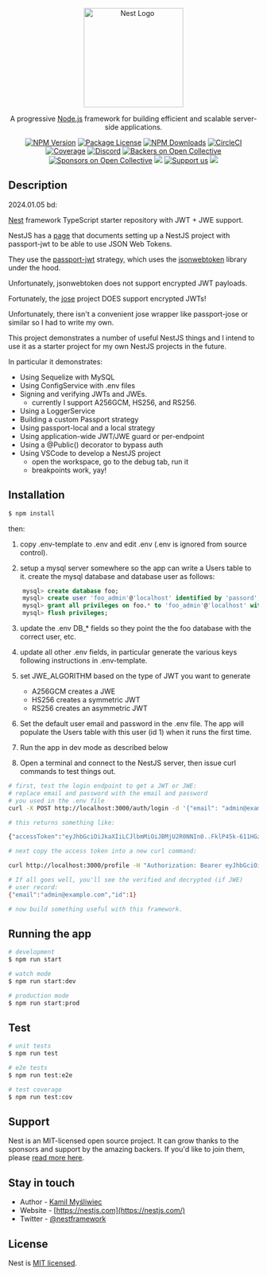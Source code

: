 <p align="center">
  <a href="http://nestjs.com/" target="blank"><img src="https://nestjs.com/img/logo-small.svg" width="200" alt="Nest Logo" /></a>
</p>

[circleci-image]: https://img.shields.io/circleci/build/github/nestjs/nest/master?token=abc123def456
[circleci-url]: https://circleci.com/gh/nestjs/nest

  <p align="center">A progressive <a href="http://nodejs.org" target="_blank">Node.js</a> framework for building efficient and scalable server-side applications.</p>
    <p align="center">
<a href="https://www.npmjs.com/~nestjscore" target="_blank"><img src="https://img.shields.io/npm/v/@nestjs/core.svg" alt="NPM Version" /></a>
<a href="https://www.npmjs.com/~nestjscore" target="_blank"><img src="https://img.shields.io/npm/l/@nestjs/core.svg" alt="Package License" /></a>
<a href="https://www.npmjs.com/~nestjscore" target="_blank"><img src="https://img.shields.io/npm/dm/@nestjs/common.svg" alt="NPM Downloads" /></a>
<a href="https://circleci.com/gh/nestjs/nest" target="_blank"><img src="https://img.shields.io/circleci/build/github/nestjs/nest/master" alt="CircleCI" /></a>
<a href="https://coveralls.io/github/nestjs/nest?branch=master" target="_blank"><img src="https://coveralls.io/repos/github/nestjs/nest/badge.svg?branch=master#9" alt="Coverage" /></a>
<a href="https://discord.gg/G7Qnnhy" target="_blank"><img src="https://img.shields.io/badge/discord-online-brightgreen.svg" alt="Discord"/></a>
<a href="https://opencollective.com/nest#backer" target="_blank"><img src="https://opencollective.com/nest/backers/badge.svg" alt="Backers on Open Collective" /></a>
<a href="https://opencollective.com/nest#sponsor" target="_blank"><img src="https://opencollective.com/nest/sponsors/badge.svg" alt="Sponsors on Open Collective" /></a>
  <a href="https://paypal.me/kamilmysliwiec" target="_blank"><img src="https://img.shields.io/badge/Donate-PayPal-ff3f59.svg"/></a>
    <a href="https://opencollective.com/nest#sponsor"  target="_blank"><img src="https://img.shields.io/badge/Support%20us-Open%20Collective-41B883.svg" alt="Support us"></a>
  <a href="https://twitter.com/nestframework" target="_blank"><img src="https://img.shields.io/twitter/follow/nestframework.svg?style=social&label=Follow"></a>
</p>
  <!--[![Backers on Open Collective](https://opencollective.com/nest/backers/badge.svg)](https://opencollective.com/nest#backer)
  [![Sponsors on Open Collective](https://opencollective.com/nest/sponsors/badge.svg)](https://opencollective.com/nest#sponsor)-->

## Description

2024.01.05 bd:

[Nest](https://github.com/nestjs/nest) framework TypeScript starter repository with JWT + JWE support.

NestJS has a [page](https://docs.nestjs.com/recipes/passport) that documents setting up a NestJS project with passport-jwt to be able to use JSON Web Tokens.

They use the [passport-jwt](https://www.passportjs.org/packages/passport-jwt/) strategy, which uses the [jsonwebtoken](https://github.com/auth0/node-jsonwebtoken) library under the hood.

Unfortunately, jsonwebtoken does not support encrypted JWT payloads.

Fortunately, the [jose](https://github.com/panva/jose) project DOES support encrypted JWTs!

Unfortunately, there isn't a convenient jose wrapper like passport-jose or similar so I had to write my own.

This project demonstrates a number of useful NestJS things and I intend to use it as a starter project for my own NestJS projects in the future.

In particular it demonstrates:

- Using Sequelize with MySQL
- Using ConfigService with .env files
- Signing and verifying JWTs and JWEs.
    - currently I support A256GCM, HS256, and RS256.
- Using a LoggerService
- Building a custom Passport strategy
- Using passport-local and a local strategy
- Using application-wide JWT/JWE guard or per-endpoint
- Using a @Public() decorator to bypass auth
- Using VSCode to develop a NestJS project
    - open the workspace, go to the debug tab, run it
    - breakpoints work, yay!

## Installation

```bash
$ npm install
```

then:

1. copy .env-template to .env and edit .env (.env is ignored from source control).

2. setup a mysql server somewhere so the app can write a Users table to it. create the mysql database and database user as follows:

```sql
    mysql> create database foo;
    mysql> create user 'foo_admin'@'localhost' identified by 'passord';
    mysql> grant all privileges on foo.* to 'foo_admin'@'localhost' with grant option;
    mysql> flush privileges;
```

3. update the .env DB_* fields so they point the the foo database with the correct user, etc.

4. update all other .env fields, in particular generate the various keys following instructions in .env-template.

5. set JWE_ALGORITHM based on the type of JWT you want to generate

    - A256GCM creates a JWE
    - HS256 creates a symmetric JWT
    - RS256 creates an asymmetric JWT

6. Set the default user email and password in the .env file. The app will populate the Users table with this user (id 1) when it runs the first time.

7. Run the app in dev mode as described below

8. Open a terminal and connect to the NestJS server, then issue curl commands to test things out.

```bash
# first, test the login endpoint to get a JWT or JWE:
# replace email and password with the email and password
# you used in the .env file
curl -X POST http://localhost:3000/auth/login -d '{"email": "admin@example.com", "password": "admin"}' -H "Content-Type: application/json"

# this returns something like:

{"accessToken":"eyJhbGciOiJkaXIiLCJlbmMiOiJBMjU2R0NNIn0..FklP45k-611HGziE.nwka3-HlSYXrbHH88KD4AetoOiUcVq1gUIaBidr7ySpodgYFNqnqOpOIgNqrI9hDEeO3yqhlfO5orrQ3ldyyubSW0IqkUFF5FblfOZ9pSK4ZfUp1yKSBOhNSK9Vdem003QJtV887HcL-hxXTddY.iPeGdt0Ua4Q3XC8znAxhoQ"}

# next copy the access token into a new curl command:

curl http://localhost:3000/profile -H "Authorization: Bearer eyJhbGciOiJkaXIiLCJlbmMiOiJBMjU2R0NNIn0..FklP45k-611HGziE.nwka3-HlSYXrbHH88KD4AetoOiUcVq1gUIaBidr7ySpodgYFNqnqOpOIgNqrI9hDEeO3yqhlfO5orrQ3ldyyubSW0IqkUFF5FblfOZ9pSK4ZfUp1yKSBOhNSK9Vdem003QJtV887HcL-hxXTddY.iPeGdt0Ua4Q3XC8znAxhoQ"

# If all goes well, you'll see the verified and decrypted (if JWE)
# user record:
{"email":"admin@example.com","id":1}

# now build something useful with this framework.
```

## Running the app

```bash
# development
$ npm run start

# watch mode
$ npm run start:dev

# production mode
$ npm run start:prod
```

## Test

```bash
# unit tests
$ npm run test

# e2e tests
$ npm run test:e2e

# test coverage
$ npm run test:cov
```

## Support

Nest is an MIT-licensed open source project. It can grow thanks to the sponsors and support by the amazing backers. If you'd like to join them, please [read more here](https://docs.nestjs.com/support).

## Stay in touch

- Author - [Kamil Myśliwiec](https://kamilmysliwiec.com)
- Website - [https://nestjs.com](https://nestjs.com/)
- Twitter - [@nestframework](https://twitter.com/nestframework)

## License

Nest is [MIT licensed](LICENSE).
